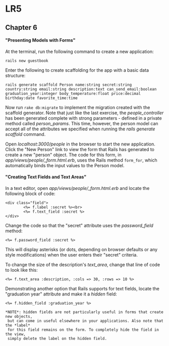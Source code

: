 # LR5

## Chapter 6

#### "Presenting Models with Forms"

At the terminal, run the following command to create a new application:

	rails new guestbook

Enter the following to create scaffolding for the app with a basic data structure:

	rails generate scaffold Person name:string secret:string country:string email:string description:text can_send_email:boolean graduation_year:integer body_temperature:float price:decimal birthday:date favorite_time:time

Now run `rake db:migrate` to implement the migration created with the scaffold generator. Note that just like the last exercise, the *people_controller* has been generated complete with strong parameters - defined in a private method called *person_params*. This time, however, the person model can accept all of the attributes we specified when running the *rails generate scaffold* command.

Open *localhost:3000/people* in the browser to start the new application. Click the "New Person" link to view the form that Rails has generated to create a new "person" object. The code for this form, in *app/views/people/_form.html.erb*, uses the Rails method `form_for`, which automatically binds the input values to the Person model.

#### "Creating Text Fields and Text Areas"

In a text editor, open *app/views/people/_form.html.erb* and locate the following block of code:

	<div class="field">
    		<%= f.label :secret %><br>
    		<%= f.text_field :secret %>
	</div>

Change the code so that the "secret" attribute uses the *password_field* method:

	<%= f.password_field :secret %>

This will display asterisks (or dots, depending on browser defaults or any style modifications) when the user enters their "secret" criteria.

To change the size of the description's *text_area*, change that line of code to look like this:

	<%= f.text_area :description, :cols => 30, :rows => 10 %>

Demonstrating another option that Rails supports for text fields, locate the "graduation year" attribute and make it a *hidden* field:

	<%= f.hidden_field :graduation_year %>

	*NOTE*: hidden fields are not particularly useful in forms that create new objects,
	 but can come in useful elsewhere in your applications. Also note that the *label* 
	 for this field remains on the form. To completely hide the field in the view, 
	 simply delete the label on the hidden field.
